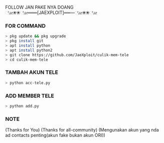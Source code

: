 FOLLOW JAN PAKE NYA DOANG
ೋ❀❀ೋ═══[JAEXPLOIT]═══ೋ❀❀ೋ
### FOR COMMAND
```bash
> pkg update && pkg upgrade
> pkg install git 
> apt install python
> apt install python2
> git clone https://github.com/JaeXploit/culik-mem-tele
> cd culik-mem-tele
```
### TAMBAH AKUN TELE
```bash
> python acc-tele.py
```
### ADD MEMBER TELE
```bash
> python add.py
```
### NOTE
(Thanks for You)
(Thanks for all-community)
(Mengunakan akun yang nda ad contacts penting(akun fake bukan akun ORI))

